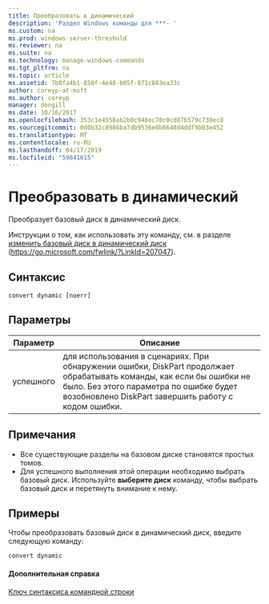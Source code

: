 ```yaml
---
title: Преобразовать в динамический
description: 'Раздел Windows команды для ***- '
ms.custom: na
ms.prod: windows-server-threshold
ms.reviewer: na
ms.suite: na
ms.technology: manage-windows-commands
ms.tgt_pltfrm: na
ms.topic: article
ms.assetid: 7b8fa4b1-850f-4e48-b05f-871c883ea33c
author: coreyp-at-msft
ms.author: coreyp
manager: dongill
ms.date: 10/16/2017
ms.openlocfilehash: 353c1e4558ab2b0c948ec78c0cd87b579c738ec8
ms.sourcegitcommit: 0d0b32c8986ba7db9536e0b8648d4ddf9b03e452
ms.translationtype: MT
ms.contentlocale: ru-RU
ms.lasthandoff: 04/17/2019
ms.locfileid: "59841615"
---
```

# <a name="convert-dynamic"></a>Преобразовать в динамический



Преобразует базовый диск в динамический диск.

Инструкции о том, как использовать эту команду, см. в разделе [изменить базовый диск в динамический диск](https://go.microsoft.com/fwlink/?LinkId=207047) (https://go.microsoft.com/fwlink/?LinkId=207047).

## <a name="syntax"></a>Синтаксис

```
convert dynamic [noerr]
```

## <a name="parameters"></a>Параметры

|Параметр|Описание|
|---------|-----------|
|успешного|для использования в сценариях. При обнаружении ошибки, DiskPart продолжает обрабатывать команды, как если бы ошибки не было. Без этого параметра по ошибке будет возобновлено DiskPart завершить работу с кодом ошибки.|

## <a name="remarks"></a>Примечания

-   Все существующие разделы на базовом диске становятся простых томов.
-   Для успешного выполнения этой операции необходимо выбрать базовый диск. Используйте **выберите диск** команду, чтобы выбрать базовый диск и перетянуть внимание к нему.

## <a name="BKMK_examples"></a>Примеры

Чтобы преобразовать базовый диск в динамический диск, введите следующую команду:
```
convert dynamic
```

#### <a name="additional-references"></a>Дополнительная справка

[Ключ синтаксиса командной строки](command-line-syntax-key.md)

